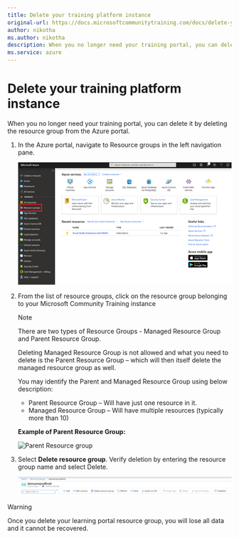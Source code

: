 ```yaml
---
title: Delete your training platform instance
original-url: https://docs.microsoftcommunitytraining.com/docs/delete-your-training-instance
author: nikotha
ms.author: nikotha
description: When you no longer need your training portal, you can delete it by deleting the resource group from the Azure portal.
ms.service: azure
---
```


# Delete your training platform instance

When you no longer need your training portal, you can delete it by deleting the resource group from the Azure portal.

1. In the Azure portal, navigate to Resource groups in the left navigation pane.

   ![Navigate Resource groups](../../media/image%2823%29.png)

2. From the list of resource groups, click on the resource group belonging to your Microsoft Community Training instance

    >[!Note]
    >There are two types of Resource Groups - Managed Resource Group and Parent Resource Group.
    >
    >Deleting Managed Resource Group is not allowed and what you need to delete is the Parent Resource Group – which will then itself delete the managed resource group as well.
    >
    >You may identify the Parent and Managed Resource Group using below description:
    >
    > * Parent Resource Group – Will have just one resource in it.
    > * Managed Resource Group – Will have multiple resources (typically more than 10)
    >
    > **Example of Parent Resource Group:**
    >
    >![Parent Resource group](../../media/ExampleParentResourceGrp.png)

3. Select **Delete resource group**. Verify deletion by entering the resource group name and select Delete.

   ![Delete resource group](../../media/image%2887%29.png)

> [!WARNING]  
> Once you delete your learning portal resource group, you will lose all data and it cannot be recovered.
